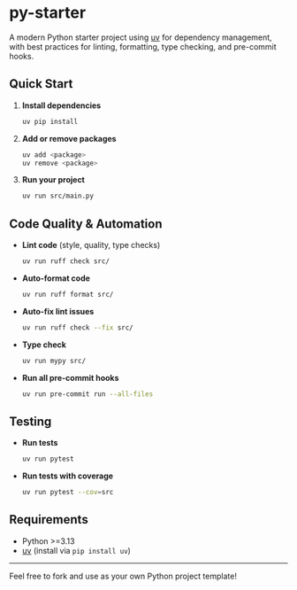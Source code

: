 # py-starter

A modern Python starter project using [uv](https://github.com/astral-sh/uv) for dependency management, with best practices for linting, formatting, type checking, and pre-commit hooks.

## Quick Start

1. **Install dependencies**

   ```sh
   uv pip install
   ```

2. **Add or remove packages**

   ```sh
   uv add <package>
   uv remove <package>
   ```

3. **Run your project**

   ```sh
   uv run src/main.py
   ```

## Code Quality & Automation

- **Lint code** (style, quality, type checks)

  ```sh
  uv run ruff check src/
  ```

- **Auto-format code**

  ```sh
  uv run ruff format src/
  ```

- **Auto-fix lint issues**

  ```sh
  uv run ruff check --fix src/
  ```

- **Type check**

  ```sh
  uv run mypy src/
  ```

- **Run all pre-commit hooks**

  ```sh
  uv run pre-commit run --all-files
  ```

## Testing

- **Run tests**

  ```sh
  uv run pytest
  ```

- **Run tests with coverage**

  ```sh
  uv run pytest --cov=src
  ```

## Requirements

- Python >=3.13
- [uv](https://github.com/astral-sh/uv) (install via `pip install uv`)

---

Feel free to fork and use as your own Python project template!
